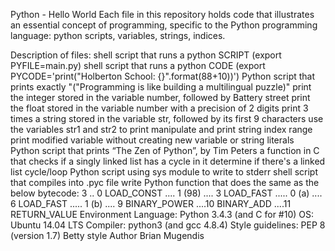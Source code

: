 Python - Hello World
Each file in this repository holds code that illustrates an essential concept of programming, specific to the Python programming language: python scripts, variables, strings, indices.

Description of files:
shell script that runs a python SCRIPT (export PYFILE=main.py)
	shell script that runs a python CODE (export PYCODE='print("Holberton School: {}".format(88+10))')
	Python script that prints exactly "("Programming is like building a multilingual puzzle)"
	print the integer stored in the variable number, followed by Battery street
	print the float stored in the variable number with a precision of 2 digits
	print 3 times a string stored in the variable str, followed by its first 9 characters
	use the variables str1 and str2 to print
	manipulate and print string index range
	print modified variable without creating new variable or string literals
	Python script that prints “The Zen of Python”, by Tim Peters
	a function in C that checks if a singly linked list has a cycle in it
	determine if there's a linked list cycle/loop
	Python script using sys module to write to stderr
	shell script that compiles into .pyc file
	write Python function that does the same as the below bytecode:
	 3 .. 0 LOAD_CONST .... 1 (98)
	 .... 3 LOAD_FAST ..... 0 (a)
	 .... 6 LOAD_FAST ..... 1 (b)
	 .... 9 BINARY_POWER
	  ....10 BINARY_ADD
	   ....11 RETURN_VALUE
	   Environment
	   Language: Python 3.4.3 (and C for #10)
	   OS: Ubuntu 14.04 LTS
	   Compiler: python3 (and gcc 4.8.4)
	   Style guidelines: PEP 8 (version 1.7) Betty style
	   Author
	   Brian Mugendis
